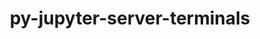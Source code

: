 ---
title: "py-jupyter-server-terminals"
layout: cache
categories: [package, develop]
meta: {"versions": ["0.4.4"], "compilers": ["gcc@=11.1.0", "gcc@=11.4.0", "gcc@=9.4.0"], "oss": ["ubuntu20.04"], "platforms": ["linux"], "targets": ["aarch64", "ppc64le", "x86_64_v3"], "stacks": ["data-vis-sdk", "e4s", "e4s-arm", "e4s-power", "root"], "num_specs": 32, "num_specs_by_stack": {"e4s-arm": 7, "root": 32, "e4s-power": 8, "data-vis-sdk": 9, "e4s": 8}}
spec_details: [{"hash": "xidvvg7q76mzytmofungzvvqjtnj5xvv", "compiler": "gcc@=11.4.0", "versions": ["0.4.4"], "os": "ubuntu20.04", "platform": "linux", "target": "aarch64", "variants": ["build_system=python_pip"], "stacks": ["e4s-arm", "root"], "size": "-", "tarball": "https://binaries.spack.io/develop/build_cache/linux-ubuntu20.04-aarch64/gcc-11.4.0/py-jupyter-server-terminals-0.4.4/linux-ubuntu20.04-aarch64-gcc-11.4.0-py-jupyter-server-terminals-0.4.4-xidvvg7q76mzytmofungzvvqjtnj5xvv.spack"}, {"hash": "3sywpa6kureuuun6jv7ubzvxvn44gx7t", "compiler": "gcc@=11.4.0", "versions": ["0.4.4"], "os": "ubuntu20.04", "platform": "linux", "target": "aarch64", "variants": ["build_system=python_pip"], "stacks": ["e4s-arm", "root"], "size": "-", "tarball": "https://binaries.spack.io/develop/build_cache/linux-ubuntu20.04-aarch64/gcc-11.4.0/py-jupyter-server-terminals-0.4.4/linux-ubuntu20.04-aarch64-gcc-11.4.0-py-jupyter-server-terminals-0.4.4-3sywpa6kureuuun6jv7ubzvxvn44gx7t.spack"}, {"hash": "6fct46hikqpnfhr4tyavrpkbyj2orcew", "compiler": "gcc@=11.4.0", "versions": ["0.4.4"], "os": "ubuntu20.04", "platform": "linux", "target": "aarch64", "variants": ["build_system=python_pip"], "stacks": ["e4s-arm", "root"], "size": "-", "tarball": "https://binaries.spack.io/develop/build_cache/linux-ubuntu20.04-aarch64/gcc-11.4.0/py-jupyter-server-terminals-0.4.4/linux-ubuntu20.04-aarch64-gcc-11.4.0-py-jupyter-server-terminals-0.4.4-6fct46hikqpnfhr4tyavrpkbyj2orcew.spack"}, {"hash": "xlcp5ytjb5yfqvugrjoolnsgaizkizgc", "compiler": "gcc@=11.4.0", "versions": ["0.4.4"], "os": "ubuntu20.04", "platform": "linux", "target": "aarch64", "variants": ["build_system=python_pip"], "stacks": ["e4s-arm", "root"], "size": "-", "tarball": "https://binaries.spack.io/develop/build_cache/linux-ubuntu20.04-aarch64/gcc-11.4.0/py-jupyter-server-terminals-0.4.4/linux-ubuntu20.04-aarch64-gcc-11.4.0-py-jupyter-server-terminals-0.4.4-xlcp5ytjb5yfqvugrjoolnsgaizkizgc.spack"}, {"hash": "zj3wgcio4cg7vqgs7k432yvlvmzoq5fw", "compiler": "gcc@=11.4.0", "versions": ["0.4.4"], "os": "ubuntu20.04", "platform": "linux", "target": "aarch64", "variants": ["build_system=python_pip"], "stacks": ["e4s-arm", "root"], "size": "-", "tarball": "https://binaries.spack.io/develop/build_cache/linux-ubuntu20.04-aarch64/gcc-11.4.0/py-jupyter-server-terminals-0.4.4/linux-ubuntu20.04-aarch64-gcc-11.4.0-py-jupyter-server-terminals-0.4.4-zj3wgcio4cg7vqgs7k432yvlvmzoq5fw.spack"}, {"hash": "h2tstmmo2ioyylaur77vczj45a4cl6ob", "compiler": "gcc@=11.4.0", "versions": ["0.4.4"], "os": "ubuntu20.04", "platform": "linux", "target": "aarch64", "variants": ["build_system=python_pip"], "stacks": ["e4s-arm", "root"], "size": "-", "tarball": "https://binaries.spack.io/develop/build_cache/linux-ubuntu20.04-aarch64/gcc-11.4.0/py-jupyter-server-terminals-0.4.4/linux-ubuntu20.04-aarch64-gcc-11.4.0-py-jupyter-server-terminals-0.4.4-h2tstmmo2ioyylaur77vczj45a4cl6ob.spack"}, {"hash": "ckkf4uskwee4ctakmdb3lefz5owacmxn", "compiler": "gcc@=11.4.0", "versions": ["0.4.4"], "os": "ubuntu20.04", "platform": "linux", "target": "aarch64", "variants": ["build_system=python_pip"], "stacks": ["e4s-arm", "root"], "size": "-", "tarball": "https://binaries.spack.io/develop/build_cache/linux-ubuntu20.04-aarch64/gcc-11.4.0/py-jupyter-server-terminals-0.4.4/linux-ubuntu20.04-aarch64-gcc-11.4.0-py-jupyter-server-terminals-0.4.4-ckkf4uskwee4ctakmdb3lefz5owacmxn.spack"}, {"hash": "gqcw6kml7wiwzuebc7ncycj7kacnnmpr", "compiler": "gcc@=11.1.0", "versions": ["0.4.4"], "os": "ubuntu20.04", "platform": "linux", "target": "ppc64le", "variants": ["build_system=python_pip"], "stacks": ["root", "e4s-power"], "size": "-", "tarball": "https://binaries.spack.io/develop/build_cache/linux-ubuntu20.04-ppc64le/gcc-11.1.0/py-jupyter-server-terminals-0.4.4/linux-ubuntu20.04-ppc64le-gcc-11.1.0-py-jupyter-server-terminals-0.4.4-gqcw6kml7wiwzuebc7ncycj7kacnnmpr.spack"}, {"hash": "smmpgfjlhiht7b2h5sjrk6r5ug5yznx6", "compiler": "gcc@=11.1.0", "versions": ["0.4.4"], "os": "ubuntu20.04", "platform": "linux", "target": "ppc64le", "variants": ["build_system=python_pip"], "stacks": ["root", "e4s-power"], "size": "-", "tarball": "https://binaries.spack.io/develop/build_cache/linux-ubuntu20.04-ppc64le/gcc-11.1.0/py-jupyter-server-terminals-0.4.4/linux-ubuntu20.04-ppc64le-gcc-11.1.0-py-jupyter-server-terminals-0.4.4-smmpgfjlhiht7b2h5sjrk6r5ug5yznx6.spack"}, {"hash": "kiafsfx46lzn6yps6kyer4e2ypci3izs", "compiler": "gcc@=11.1.0", "versions": ["0.4.4"], "os": "ubuntu20.04", "platform": "linux", "target": "ppc64le", "variants": ["build_system=python_pip"], "stacks": ["root", "e4s-power"], "size": "-", "tarball": "https://binaries.spack.io/develop/build_cache/linux-ubuntu20.04-ppc64le/gcc-11.1.0/py-jupyter-server-terminals-0.4.4/linux-ubuntu20.04-ppc64le-gcc-11.1.0-py-jupyter-server-terminals-0.4.4-kiafsfx46lzn6yps6kyer4e2ypci3izs.spack"}, {"hash": "qiunhbtckms3srk6whvmskercmprobow", "compiler": "gcc@=9.4.0", "versions": ["0.4.4"], "os": "ubuntu20.04", "platform": "linux", "target": "ppc64le", "variants": ["build_system=python_pip"], "stacks": ["root", "e4s-power"], "size": "-", "tarball": "https://binaries.spack.io/develop/build_cache/linux-ubuntu20.04-ppc64le/gcc-9.4.0/py-jupyter-server-terminals-0.4.4/linux-ubuntu20.04-ppc64le-gcc-9.4.0-py-jupyter-server-terminals-0.4.4-qiunhbtckms3srk6whvmskercmprobow.spack"}, {"hash": "ztspiuogxpdftmie6phs2df7g6tv2l5r", "compiler": "gcc@=9.4.0", "versions": ["0.4.4"], "os": "ubuntu20.04", "platform": "linux", "target": "ppc64le", "variants": ["build_system=python_pip"], "stacks": ["root", "e4s-power"], "size": "-", "tarball": "https://binaries.spack.io/develop/build_cache/linux-ubuntu20.04-ppc64le/gcc-9.4.0/py-jupyter-server-terminals-0.4.4/linux-ubuntu20.04-ppc64le-gcc-9.4.0-py-jupyter-server-terminals-0.4.4-ztspiuogxpdftmie6phs2df7g6tv2l5r.spack"}, {"hash": "lma4txgqhwqde7nzqps2kxpzydkm63ya", "compiler": "gcc@=9.4.0", "versions": ["0.4.4"], "os": "ubuntu20.04", "platform": "linux", "target": "ppc64le", "variants": ["build_system=python_pip"], "stacks": ["root", "e4s-power"], "size": "-", "tarball": "https://binaries.spack.io/develop/build_cache/linux-ubuntu20.04-ppc64le/gcc-9.4.0/py-jupyter-server-terminals-0.4.4/linux-ubuntu20.04-ppc64le-gcc-9.4.0-py-jupyter-server-terminals-0.4.4-lma4txgqhwqde7nzqps2kxpzydkm63ya.spack"}, {"hash": "jwrctra4mkgqjtxcuev5zfdqwko45qlu", "compiler": "gcc@=9.4.0", "versions": ["0.4.4"], "os": "ubuntu20.04", "platform": "linux", "target": "ppc64le", "variants": ["build_system=python_pip"], "stacks": ["root", "e4s-power"], "size": "-", "tarball": "https://binaries.spack.io/develop/build_cache/linux-ubuntu20.04-ppc64le/gcc-9.4.0/py-jupyter-server-terminals-0.4.4/linux-ubuntu20.04-ppc64le-gcc-9.4.0-py-jupyter-server-terminals-0.4.4-jwrctra4mkgqjtxcuev5zfdqwko45qlu.spack"}, {"hash": "ru7uyvg6cw6kmclmmnhuzwzlizm5kiew", "compiler": "gcc@=9.4.0", "versions": ["0.4.4"], "os": "ubuntu20.04", "platform": "linux", "target": "ppc64le", "variants": ["build_system=python_pip"], "stacks": ["root", "e4s-power"], "size": "-", "tarball": "https://binaries.spack.io/develop/build_cache/linux-ubuntu20.04-ppc64le/gcc-9.4.0/py-jupyter-server-terminals-0.4.4/linux-ubuntu20.04-ppc64le-gcc-9.4.0-py-jupyter-server-terminals-0.4.4-ru7uyvg6cw6kmclmmnhuzwzlizm5kiew.spack"}, {"hash": "uotuqpbebxtnd2fxwm4cqc2idcnrqunj", "compiler": "gcc@=11.1.0", "versions": ["0.4.4"], "os": "ubuntu20.04", "platform": "linux", "target": "x86_64_v3", "variants": ["build_system=python_pip"], "stacks": ["root", "data-vis-sdk"], "size": "-", "tarball": "https://binaries.spack.io/develop/build_cache/linux-ubuntu20.04-x86_64_v3/gcc-11.1.0/py-jupyter-server-terminals-0.4.4/linux-ubuntu20.04-x86_64_v3-gcc-11.1.0-py-jupyter-server-terminals-0.4.4-uotuqpbebxtnd2fxwm4cqc2idcnrqunj.spack"}, {"hash": "nvbw67zmy7mlxzybgoil2w3qcgmq4t2h", "compiler": "gcc@=11.1.0", "versions": ["0.4.4"], "os": "ubuntu20.04", "platform": "linux", "target": "x86_64_v3", "variants": ["build_system=python_pip"], "stacks": ["root", "data-vis-sdk"], "size": "-", "tarball": "https://binaries.spack.io/develop/build_cache/linux-ubuntu20.04-x86_64_v3/gcc-11.1.0/py-jupyter-server-terminals-0.4.4/linux-ubuntu20.04-x86_64_v3-gcc-11.1.0-py-jupyter-server-terminals-0.4.4-nvbw67zmy7mlxzybgoil2w3qcgmq4t2h.spack"}, {"hash": "mz73wa6yj2oaxjlapioygf6dcrycsgig", "compiler": "gcc@=11.1.0", "versions": ["0.4.4"], "os": "ubuntu20.04", "platform": "linux", "target": "x86_64_v3", "variants": ["build_system=python_pip"], "stacks": ["root", "e4s"], "size": "-", "tarball": "https://binaries.spack.io/develop/build_cache/linux-ubuntu20.04-x86_64_v3/gcc-11.1.0/py-jupyter-server-terminals-0.4.4/linux-ubuntu20.04-x86_64_v3-gcc-11.1.0-py-jupyter-server-terminals-0.4.4-mz73wa6yj2oaxjlapioygf6dcrycsgig.spack"}, {"hash": "bknmqpxmmijjkh52kr3jpo2uphfxzodz", "compiler": "gcc@=11.1.0", "versions": ["0.4.4"], "os": "ubuntu20.04", "platform": "linux", "target": "x86_64_v3", "variants": ["build_system=python_pip"], "stacks": ["root", "data-vis-sdk"], "size": "-", "tarball": "https://binaries.spack.io/develop/build_cache/linux-ubuntu20.04-x86_64_v3/gcc-11.1.0/py-jupyter-server-terminals-0.4.4/linux-ubuntu20.04-x86_64_v3-gcc-11.1.0-py-jupyter-server-terminals-0.4.4-bknmqpxmmijjkh52kr3jpo2uphfxzodz.spack"}, {"hash": "nabkoe727nlnfpgcj6q5cdqwkzljcjge", "compiler": "gcc@=11.1.0", "versions": ["0.4.4"], "os": "ubuntu20.04", "platform": "linux", "target": "x86_64_v3", "variants": ["build_system=python_pip"], "stacks": ["root", "e4s"], "size": "-", "tarball": "https://binaries.spack.io/develop/build_cache/linux-ubuntu20.04-x86_64_v3/gcc-11.1.0/py-jupyter-server-terminals-0.4.4/linux-ubuntu20.04-x86_64_v3-gcc-11.1.0-py-jupyter-server-terminals-0.4.4-nabkoe727nlnfpgcj6q5cdqwkzljcjge.spack"}, {"hash": "xeduxfzkn3f2jioj6aaogo3gxfphezwm", "compiler": "gcc@=11.1.0", "versions": ["0.4.4"], "os": "ubuntu20.04", "platform": "linux", "target": "x86_64_v3", "variants": ["build_system=python_pip"], "stacks": ["root", "data-vis-sdk"], "size": "-", "tarball": "https://binaries.spack.io/develop/build_cache/linux-ubuntu20.04-x86_64_v3/gcc-11.1.0/py-jupyter-server-terminals-0.4.4/linux-ubuntu20.04-x86_64_v3-gcc-11.1.0-py-jupyter-server-terminals-0.4.4-xeduxfzkn3f2jioj6aaogo3gxfphezwm.spack"}, {"hash": "seuuzfo6p4szlngopxv3rjzh4q74g7ch", "compiler": "gcc@=11.1.0", "versions": ["0.4.4"], "os": "ubuntu20.04", "platform": "linux", "target": "x86_64_v3", "variants": ["build_system=python_pip"], "stacks": ["root", "data-vis-sdk"], "size": "-", "tarball": "https://binaries.spack.io/develop/build_cache/linux-ubuntu20.04-x86_64_v3/gcc-11.1.0/py-jupyter-server-terminals-0.4.4/linux-ubuntu20.04-x86_64_v3-gcc-11.1.0-py-jupyter-server-terminals-0.4.4-seuuzfo6p4szlngopxv3rjzh4q74g7ch.spack"}, {"hash": "wlmijvsm6g4vnkmh5pqvo2y6q5kj4acl", "compiler": "gcc@=11.1.0", "versions": ["0.4.4"], "os": "ubuntu20.04", "platform": "linux", "target": "x86_64_v3", "variants": ["build_system=python_pip"], "stacks": ["root", "data-vis-sdk"], "size": "-", "tarball": "https://binaries.spack.io/develop/build_cache/linux-ubuntu20.04-x86_64_v3/gcc-11.1.0/py-jupyter-server-terminals-0.4.4/linux-ubuntu20.04-x86_64_v3-gcc-11.1.0-py-jupyter-server-terminals-0.4.4-wlmijvsm6g4vnkmh5pqvo2y6q5kj4acl.spack"}, {"hash": "2fgxlrgq5vajxfyyilxlxfoaj4iq4wta", "compiler": "gcc@=11.1.0", "versions": ["0.4.4"], "os": "ubuntu20.04", "platform": "linux", "target": "x86_64_v3", "variants": ["build_system=python_pip"], "stacks": ["root", "data-vis-sdk"], "size": "-", "tarball": "https://binaries.spack.io/develop/build_cache/linux-ubuntu20.04-x86_64_v3/gcc-11.1.0/py-jupyter-server-terminals-0.4.4/linux-ubuntu20.04-x86_64_v3-gcc-11.1.0-py-jupyter-server-terminals-0.4.4-2fgxlrgq5vajxfyyilxlxfoaj4iq4wta.spack"}, {"hash": "zzuyvpcyyvzla3qrjttmmtprwo3dnjlp", "compiler": "gcc@=11.1.0", "versions": ["0.4.4"], "os": "ubuntu20.04", "platform": "linux", "target": "x86_64_v3", "variants": ["build_system=python_pip"], "stacks": ["root", "data-vis-sdk"], "size": "-", "tarball": "https://binaries.spack.io/develop/build_cache/linux-ubuntu20.04-x86_64_v3/gcc-11.1.0/py-jupyter-server-terminals-0.4.4/linux-ubuntu20.04-x86_64_v3-gcc-11.1.0-py-jupyter-server-terminals-0.4.4-zzuyvpcyyvzla3qrjttmmtprwo3dnjlp.spack"}, {"hash": "34ctfwr6zgokn4u6cdh747nixua27wbs", "compiler": "gcc@=11.1.0", "versions": ["0.4.4"], "os": "ubuntu20.04", "platform": "linux", "target": "x86_64_v3", "variants": ["build_system=python_pip"], "stacks": ["root", "data-vis-sdk"], "size": "-", "tarball": "https://binaries.spack.io/develop/build_cache/linux-ubuntu20.04-x86_64_v3/gcc-11.1.0/py-jupyter-server-terminals-0.4.4/linux-ubuntu20.04-x86_64_v3-gcc-11.1.0-py-jupyter-server-terminals-0.4.4-34ctfwr6zgokn4u6cdh747nixua27wbs.spack"}, {"hash": "ryrvkxqkjxx76rwebt4n7qkb6r5t5w5w", "compiler": "gcc@=11.1.0", "versions": ["0.4.4"], "os": "ubuntu20.04", "platform": "linux", "target": "x86_64_v3", "variants": ["build_system=python_pip"], "stacks": ["root", "e4s"], "size": "-", "tarball": "https://binaries.spack.io/develop/build_cache/linux-ubuntu20.04-x86_64_v3/gcc-11.1.0/py-jupyter-server-terminals-0.4.4/linux-ubuntu20.04-x86_64_v3-gcc-11.1.0-py-jupyter-server-terminals-0.4.4-ryrvkxqkjxx76rwebt4n7qkb6r5t5w5w.spack"}, {"hash": "q44jbqqkgbrtjf2wgliqqpfqwtx5eh5i", "compiler": "gcc@=11.4.0", "versions": ["0.4.4"], "os": "ubuntu20.04", "platform": "linux", "target": "x86_64_v3", "variants": ["build_system=python_pip"], "stacks": ["root", "e4s"], "size": "-", "tarball": "https://binaries.spack.io/develop/build_cache/linux-ubuntu20.04-x86_64_v3/gcc-11.4.0/py-jupyter-server-terminals-0.4.4/linux-ubuntu20.04-x86_64_v3-gcc-11.4.0-py-jupyter-server-terminals-0.4.4-q44jbqqkgbrtjf2wgliqqpfqwtx5eh5i.spack"}, {"hash": "4lmpkwgzl4pv2xbulesobxlt7zx3zti2", "compiler": "gcc@=11.4.0", "versions": ["0.4.4"], "os": "ubuntu20.04", "platform": "linux", "target": "x86_64_v3", "variants": ["build_system=python_pip"], "stacks": ["root", "e4s"], "size": "-", "tarball": "https://binaries.spack.io/develop/build_cache/linux-ubuntu20.04-x86_64_v3/gcc-11.4.0/py-jupyter-server-terminals-0.4.4/linux-ubuntu20.04-x86_64_v3-gcc-11.4.0-py-jupyter-server-terminals-0.4.4-4lmpkwgzl4pv2xbulesobxlt7zx3zti2.spack"}, {"hash": "jjv6pwaugv6c33vpgcdui4ft5i7634x6", "compiler": "gcc@=11.4.0", "versions": ["0.4.4"], "os": "ubuntu20.04", "platform": "linux", "target": "x86_64_v3", "variants": ["build_system=python_pip"], "stacks": ["root", "e4s"], "size": "-", "tarball": "https://binaries.spack.io/develop/build_cache/linux-ubuntu20.04-x86_64_v3/gcc-11.4.0/py-jupyter-server-terminals-0.4.4/linux-ubuntu20.04-x86_64_v3-gcc-11.4.0-py-jupyter-server-terminals-0.4.4-jjv6pwaugv6c33vpgcdui4ft5i7634x6.spack"}, {"hash": "b6ds23t6ztgtsmyqqtjes54j5xdy6lk4", "compiler": "gcc@=11.4.0", "versions": ["0.4.4"], "os": "ubuntu20.04", "platform": "linux", "target": "x86_64_v3", "variants": ["build_system=python_pip"], "stacks": ["root", "e4s"], "size": "-", "tarball": "https://binaries.spack.io/develop/build_cache/linux-ubuntu20.04-x86_64_v3/gcc-11.4.0/py-jupyter-server-terminals-0.4.4/linux-ubuntu20.04-x86_64_v3-gcc-11.4.0-py-jupyter-server-terminals-0.4.4-b6ds23t6ztgtsmyqqtjes54j5xdy6lk4.spack"}, {"hash": "3vfyt4dc64a7wey5ufehasxyawczzple", "compiler": "gcc@=11.4.0", "versions": ["0.4.4"], "os": "ubuntu20.04", "platform": "linux", "target": "x86_64_v3", "variants": ["build_system=python_pip"], "stacks": ["root", "e4s"], "size": "-", "tarball": "https://binaries.spack.io/develop/build_cache/linux-ubuntu20.04-x86_64_v3/gcc-11.4.0/py-jupyter-server-terminals-0.4.4/linux-ubuntu20.04-x86_64_v3-gcc-11.4.0-py-jupyter-server-terminals-0.4.4-3vfyt4dc64a7wey5ufehasxyawczzple.spack"}]
---